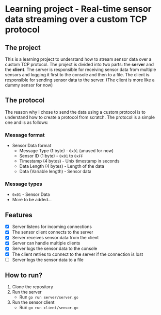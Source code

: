# Learning project - Real-time sensor data streaming over a custom TCP protocol

## The project

This is a learning project to understand how to stream sensor data over a custom TCP protocol. The project is divided into two parts: the **server** and the **client**. The server is responsible for receiving sensor data from multiple sensors and logging it first to the console and then to a file. The client is responsible for sending sensor data to the server. (The client is more like a dummy sensor for now)


## The protocol
The reason why I chose to send the data using a custom protocol is to understand how to create a protocol from scratch. The protocol is a simple one and is as follows:

### Message format
- Sensor Data format
    - Message Type (1 byte) - `0x01` (unused for now)
    - Sensor ID (1 byte) - `0x01` to `0xFF`
    - Timestamp (4 bytes) - Unix timestamp in seconds
    - Data Length (4 bytes) - Length of the data
    - Data (Variable length) - Sensor data

### Message types
- `0x01` - Sensor Data
- More to be added...


## Features
- [x] Server listens for incoming connections
- [x] The sensor client connects to the server
- [x] Server receives sensor data from the client
- [x] Server can handle multiple clients
- [x] Server logs the sensor data to the console
- [x] The client retries to connect to the server if the connection is lost
- [ ] Server logs the sensor data to a file

## How to run?
1. Clone the repository
2. Run the server
    - Run `go run server/server.go`
3. Run the sensor client
    - Run `go run client/sensor.go`